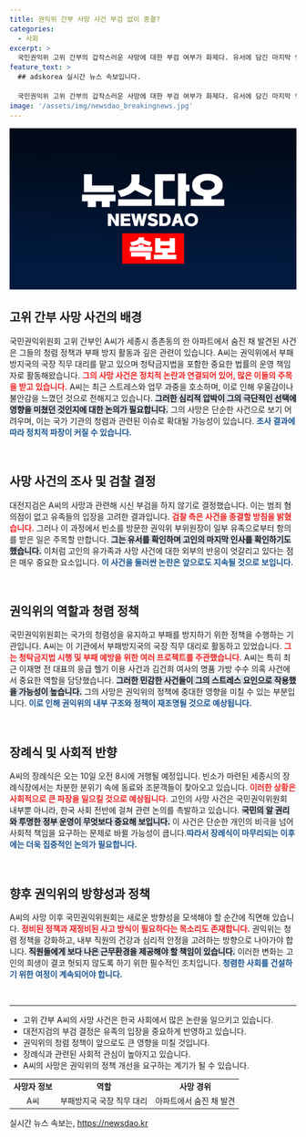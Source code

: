 ```yaml
---
title: 권익위 간부 사망 사건 부검 없이 종결?
categories:
  - 사회
excerpt: >
  국민권익위 고위 간부의 갑작스러운 사망에 대한 부검 여부가 화제다. 유서에 담긴 마지막 인사와 범죄 없음을 이유로 사건은 종결될 예정이다. 청렴 정책을 책임졌던 그는 과중한 업무에 시달린 것으로 알려져 충격을 더하고 있다.
feature_text: >
  ## adskorea 실시간 뉴스 속보입니다.

  국민권익위 고위 간부의 갑작스러운 사망에 대한 부검 여부가 화제다. 유서에 담긴 마지막 인사와 범죄 없음을 이유로 사건은 종결될 예정이다. 청렴 정책을 책임졌던 그는 과중한 업무에 시달린 것으로 알려져 충격을 더하고 있다.
image: '/assets/img/newsdao_breakingnews.jpg'
---
```


<p><img src="/assets/img/newsdao_breakingnews.jpg" alt="adskorea 속보" /></p>

<h2>고위 간부 사망 사건의 배경</h2>

<p data-ke-size="size16">국민권익위원회 고위 간부인 A씨가 세종시 종촌동의 한 아파트에서 숨진 채 발견된 사건은 그들의 청렴 정책과 부패 방지 활동과 깊은 관련이 있습니다. A씨는 권익위에서 부패방지국의 국장 직무 대리를 맡고 있으며 청탁금지법을 포함한 중요한 법률의 운영 책임자로 활동해왔습니다. <b><span style="color: #ee2323;">그의 사망 사건은 정치적 논란과 연결되어 있어, 많은 이들의 주목을 받고 있습니다.</span></b> A씨는 최근 스트레스와 업무 과중을 호소하며, 이로 인해 우울감이나 불안감을 느꼈던 것으로 전해지고 있습니다. <b><span style="background-color: #21538527;">그러한 심리적 압박이 그의 극단적인 선택에 영향을 미쳤던 것인지에 대한 논의가 필요합니다.</span></b> 그의 사망은 단순한 사건으로 보기 어려우며, 이는 국가 기관의 청렴과 관련된 이슈로 확대될 가능성이 있습니다. <b><span style="color: #1a5490;">조사 결과에 따라 정치적 파장이 커질 수 있습니다.</span></b></p>

<p data-ke-size="size16">&nbsp;</p>

<h2>사망 사건의 조사 및 검찰 결정</h2>

<p data-ke-size="size16">대전지검은 A씨의 사망과 관련해 시신 부검을 하지 않기로 결정했습니다. 이는 범죄 혐의점이 없고 유족들의 입장을 고려한 결과입니다. <b><span style="color: #ee2323;">검찰 측은 사건을 종결할 방침을 밝혔습니다.</span></b> 그러나 이 과정에서 빈소를 방문한 권익위 부위원장이 일부 유족으로부터 항의를 받은 일은 주목할 만합니다. <b><span style="background-color: #21538527;">그는 유서를 확인하며 고인의 마지막 인사를 확인하기도 했습니다.</span></b> 이처럼 고인의 유가족과 사망 사건에 대한 외부의 반응이 엇갈리고 있다는 점은 매우 중요한 요소입니다. <b><span style="color: #1a5490;">이 사건을 둘러싼 논란은 앞으로도 지속될 것으로 보입니다.</span></b></p>

<p data-ke-size="size16">&nbsp;</p>

<h2>권익위의 역할과 청렴 정책</h2>

<p data-ke-size="size16">국민권익위원회는 국가의 청렴성을 유지하고 부패를 방지하기 위한 정책을 수행하는 기관입니다. A씨는 이 기관에서 부패방지국의 국장 직무 대리로 활동하고 있었습니다. <b><span style="color: #ee2323;">그는 청탁금지법 시행 및 부패 예방을 위한 여러 프로젝트를 주관했습니다.</span></b> A씨는 특히 최근 이재명 전 대표의 응급 헬기 이용 사건과 김건희 여사의 명품 가방 수수 의혹 사건에서 중요한 역할을 담당했습니다. <b><span style="background-color: #21538527;">그러한 민감한 사건들이 그의 스트레스 요인으로 작용했을 가능성이 높습니다.</span></b> 그의 사망은 권익위의 정책에 중대한 영향을 미칠 수 있는 부분입니다. <b><span style="color: #1a5490;">이로 인해 권익위의 내부 구조와 정책이 재조명될 것으로 예상됩니다.</span></b></p>

<p data-ke-size="size16">&nbsp;</p>

<h2>장례식 및 사회적 반향</h2>

<p data-ke-size="size16">A씨의 장례식은 오는 10일 오전 8시에 거행될 예정입니다. 빈소가 마련된 세종시의 장례식장에서는 차분한 분위기 속에 동료와 조문객들이 찾아오고 있습니다. <b><span style="color: #ee2323;">이러한 상황은 사회적으로 큰 파장을 일으킬 것으로 예상됩니다.</span></b> 고인의 사망 사건은 국민권익위원회 내부뿐 아니라, 한국 사회 전반에 걸쳐 관련 논의를 촉발하고 있습니다. <b><span style="background-color: #21538527;">국민의 알 권리와 투명한 정부 운영이 무엇보다 중요해 보입니다.</span></b> 이 사건은 단순한 개인의 비극을 넘어 사회적 책임을 요구하는 문제로 바뀔 가능성이 큽니다.<b><span style="color: #1a5490;">따라서 장례식이 마무리되는 이후에는 더욱 집중적인 논의가 필요합니다.</span></b></p>

<p data-ke-size="size16">&nbsp;</p>

<h2>향후 권익위의 방향성과 정책</h2>

<p data-ke-size="size16">A씨의 사망 이후 국민권익위원회는 새로운 방향성을 모색해야 할 순간에 직면해 있습니다. <b><span style="color: #ee2323;">정비된 정책과 재정비된 사고 방식이 필요하다는 목소리도 존재합니다.</span></b> 권익위는 청렴 정책을 강화하고, 내부 직원의 건강과 심리적 안정을 고려하는 방향으로 나아가야 합니다. <b><span style="background-color: #21538527;">직원들에게 보다 나은 근무환경을 제공해야 할 책임이 있습니다.</span></b> 이러한 변화는 고인의 희생이 결코 헛되지 않도록 하기 위한 필수적인 조치입니다. <b><span style="color: #1a5490;">청렴한 사회를 건설하기 위한 여정이 계속되어야 합니다.</span></b></p>

<p data-ke-size="size16">&nbsp;</p>

<hr>

<ul>
<li>고위 간부 A씨의 사망 사건은 한국 사회에서 많은 논란을 일으키고 있습니다.</li>
<li>대전지검의 부검 결정은 유족의 입장을 중요하게 반영하고 있습니다.</li>
<li>권익위의 청렴 정책이 앞으로도 큰 영향을 미칠 것입니다.</li>
<li>장례식과 관련된 사회적 관심이 높아지고 있습니다.</li>
<li>A씨의 사망은 권익위의 정책 개선을 요구하는 계기가 될 수 있습니다.</li>
</ul>

<table>
<tr>
<td style="text-align: center; height: 17px;"><b>사망자 정보</b></td>
<td style="text-align: center; height: 17px;"><b>역할</b></td>
<td style="text-align: center; height: 17px;"><b>사망 경위</b></td>
</tr>
<tr>
<td style="text-align: center; height: 17px;">A씨</td>
<td style="text-align: center; height: 17px;">부패방지국 국장 직무 대리</td>
<td style="text-align: center; height: 17px;">아파트에서 숨진 채 발견</td>
</tr>
</table>
실시간 뉴스 속보는, <a href="https://newsdao.kr" rel="dofollow">https://newsdao.kr</a>


